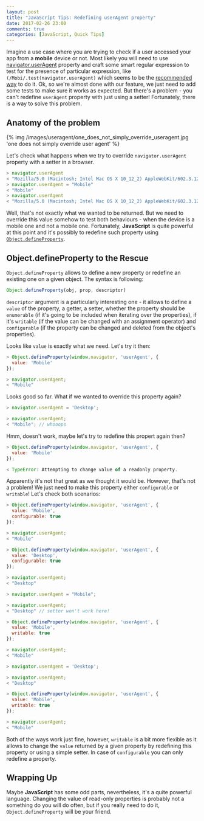 ```yaml
---
layout: post
title: "JavaScript Tips: Redefining userAgent property"
date: 2017-02-26 23:00
comments: true
categories: [JavaScript, Quick Tips]
---
```


Imagine a use case where you are trying to check if a user accessed your app from a **mobile** device or not. Most likely you will need to use <a href="https://developer.mozilla.org/en-US/docs/Web/API/NavigatorID/userAgent" target="_blank">navigator.userAgent</a>  property and craft some smart regular expression to test for the presence of particular expression, like `(/Mobi/.test(navigator.userAgent)` which seems to be the <a href="https://developer.mozilla.org/en-US/docs/Web/HTTP/Browser_detection_using_the_user_agent" target="_blank">recommended way</a> to do it. Ok, so we're almost done with our feature, we just need to add some tests to make sure it works as expected. But there's a problem - you can't redefine `userAgent` property with just using a setter! Fortunately, there is a way to solve this problem.

<!--more-->

## Anatomy of the problem

<div class="img-center-wrapper">
  {% img /images/useragent/one_does_not_simply_override_useragent.jpg 'one does not simply override user agent' %}
</div>

Let's check what happens when we try to override `navigator.userAgent` property with a setter in a browser.

``` javascript
> navigator.userAgent
< "Mozilla/5.0 (Macintosh; Intel Mac OS X 10_12_2) AppleWebKit/602.3.12 (KHTML, like Gecko) Version/10.0.2 Safari/602.3.12"
> navigator.userAgent = "Mobile"
< "Mobile"
> navigator.userAgent
< "Mozilla/5.0 (Macintosh; Intel Mac OS X 10_12_2) AppleWebKit/602.3.12 (KHTML, like Gecko) Version/10.0.2 Safari/602.3.12"
```

Well, that's not exactly what we wanted to be returned. But we need to override this value somehow to test both behaviours - when the device is a mobile one and not a mobile one. Fortunately, **JavaScript** is quite powerful at this point and it's possibly to redefine such property using <a href="https://developer.mozilla.org/en/docs/Web/JavaScript/Reference/Global_Objects/Object/defineProperty" target="_blank">`Object.defineProperty`</a>.


## Object.defineProperty to the Rescue

`Object.defineProperty` allows to define a new property or redefine an existing one on a  given object. The syntax is following:

``` javascript
Object.defineProperty(obj, prop, descriptor)
```

`descriptor` argument is a particularly interesting one - it allows to define a `value` of the property, a getter, a setter, whether the property should be `enumerable` (if it's going to be included when iterating over the properties), if it's `writable` (if the value can be changed with an assignment operator) and `configurable` (if the property can be changed and deleted from the object's properties).

Looks like `value` is exactly what we need. Let's try it then:

``` javascript
> Object.defineProperty(window.navigator, 'userAgent', {
  value: 'Mobile'
});

> navigator.userAgent;
< "Mobile"
```

Looks good so far. What if we wanted to override this property again?

``` javascript
> navigator.userAgent = 'Desktop';

> navigator.userAgent;
< "Mobile"; // whooops
```

Hmm, doesn't work, maybe let's try to redefine this propert again then?

``` javascript
> Object.defineProperty(window.navigator, 'userAgent', {
  value: 'Mobile'
});

< TypeError: Attempting to change value of a readonly property.
```

Apparently it's not that great as we thought it would be. However, that's not a problem! We just need to make this property either `configurable` or `writable`! Let's check both scenarios:

``` javascript
> Object.defineProperty(window.navigator, 'userAgent', {
  value: 'Mobile',
  configurable: true
});

> navigator.userAgent;
< "Mobile"

> Object.defineProperty(window.navigator, 'userAgent', {
  value: 'Desktop',
  configurable: true
});

> navigator.userAgent;
< "Desktop"

> navigator.userAgent = "Mobile";

> navigator.userAgent;
< "Desktop" // setter won't work here!
```

``` javascript
> Object.defineProperty(window.navigator, 'userAgent', {
  value: 'Mobile',
  writable: true
});

> navigator.userAgent;
< "Mobile"

> navigator.userAgent = 'Desktop';

> navigator.userAgent;
< "Desktop"

> Object.defineProperty(window.navigator, 'userAgent', {
  value: 'Mobile',
  writable: true
});

> navigator.userAgent;
< "Mobile"
```

Both of the ways work just fine, however, `writable` is a bit more flexible as it allows to change the `value` returned by a given property by redefining this property or using a simple setter. In case of `configurable` you can only redefine a property.


## Wrapping Up

Maybe **JavaScript** has some odd parts, nevertheless, it's a quite powerful language. Changing the value of read-only properties is probably not a something do you will do often, but if you really need to do it, `Object.defineProperty` will be your friend.
